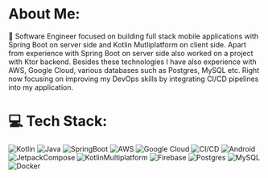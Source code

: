 # About Me:
🔭 Software Engineer focused on building full stack mobile applications with Spring Boot on server side and Kotlin Mutliplatform on client side. Apart from experience with Spring Boot on server side also worked on a project with Ktor backend. Besides these technologies I have also experience with AWS, Google Cloud, various databases such as Postgres, MySQL etc. Right now focusing on improving my DevOps skills by integrating CI/CD pipelines into my application.<br>

<!-- END YOUTUBE-CARDS -->
# 💻 Tech Stack:
![Kotlin](https://img.shields.io/badge/Kotlin-CC0066?style=for-the-badge&logo=kotlin&logoColor=white)
![Java](https://img.shields.io/badge/Java-%23ED8B00.svg?style=for-the-badge&logo=java&logoColor=white)
![SpringBoot](https://img.shields.io/badge/SpringBoot-6DA55F?style=for-the-badge&logo=springboot&logoColor=white)
![AWS](https://img.shields.io/badge/AWS-232F3E?style=for-the-badge&logo=amazon&logoColor=white)
![Google Cloud](https://img.shields.io/badge/Google%20Cloud-4285F4?style=for-the-badge&logo=google-cloud&logoColor=white)
![CI/CD](https://img.shields.io/badge/CI%2FCD-4285F4?style=for-the-badge&logo=github-actions&logoColor=white)
![Android](https://img.shields.io/badge/Android-008000?style=for-the-badge&logo=android&logoColor=white)
![JetpackCompose](https://img.shields.io/badge/JetpackCompose-%230175C2.svg?style=for-the-badge&logo=jetpackcompose&logoColor=white)
![KotlinMultiplatform](https://img.shields.io/badge/KotlinMultiplatform-CC0066?style=for-the-badge&logo=kotlin&logoColor=white)
![Firebase](https://img.shields.io/badge/firebase-FFD700?style=for-the-badge&logo=firebase&logoColor=white)
![Postgres](https://img.shields.io/badge/postgres-245ebd?style=for-the-badge&logo=postgresql&logoColor=white)
![MySQL](https://img.shields.io/badge/mysql-245ebd?style=for-the-badge&logo=mysql&logoColor=white)
![Docker](https://img.shields.io/badge/docker-1a8db8?style=for-the-badge&logo=docker&logoColor=white)
